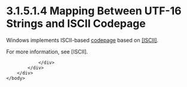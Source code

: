 <html dir="LTR" xmlns:mshelp="http://msdn.microsoft.com/mshelp" xmlns:ddue="http://ddue.schemas.microsoft.com/authoring/2003/5" xmlns:xlink="http://www.w3.org/1999/xlink" xmlns:tool="http://www.microsoft.com/tooltip">
    <head>
        <meta http-equiv="Content-Type" content="text/html; CHARSET=utf-8"></meta>
        <meta name="save" content="history"></meta>
        <title>3.1.5.1.4 Mapping Between UTF-16 Strings and ISCII Codepage</title>
        <xml>
            <mshelp:toctitle title="3.1.5.1.4 Mapping Between UTF-16 Strings and ISCII Codepage"></mshelp:toctitle>
            <mshelp:rltitle title="[MS-UCODEREF]: Mapping Between UTF-16 Strings and ISCII Codepage"></mshelp:rltitle>
            <mshelp:keyword index="A" term="638eb197-dac0-49b2-a234-dd0b9f99ce57"></mshelp:keyword>
            <mshelp:attr name="DCSext.ContentType" value="open specification"></mshelp:attr>
            <mshelp:attr name="AssetID" value="638eb197-dac0-49b2-a234-dd0b9f99ce57"></mshelp:attr>
            <mshelp:attr name="TopicType" value="kbRef"></mshelp:attr>
            <mshelp:attr name="DCSext.Title" value="[MS-UCODEREF]: Mapping Between UTF-16 Strings and ISCII Codepage" />
        </xml>
    </head>
    <body>
        <div id="header">
            <h1 class="heading">3.1.5.1.4 Mapping Between UTF-16 Strings and ISCII Codepage</h1>
        </div>
        <div id="mainSection">
            <div id="mainBody">
                <div id="allHistory" class="saveHistory"></div>
                <div id="sectionSection0" class="section" name="collapseableSection">
                    

<p>Windows implements ISCII-based <a href="484e8ed3-152b-4300-9527-7efade6d6491.md#gt_210637d9-9634-4652-a935-ded3cd434f38">codepage</a> based on <a href="https://go.microsoft.com/fwlink/?LinkId=165658">[ISCII]</a>.</p>

<p>For more information, see [ISCII].</p>


                </div>
            </div>
        </div>
    </body>
</html>